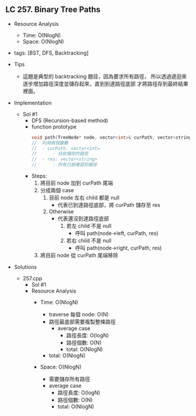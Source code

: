## LC 257. Binary Tree Paths
- Resource Analysis
    - Time: O(NlogN)
    - Space: O(NlogN)

- tags: [BST, DFS, Backtracking]

- Tips
    - 這題是典型的 backtracking 題目，因為要求所有路徑，
      所以透過遞迴來逐步增加路徑深度並儲存起來，直到到達路徑底部
      才將路徑存到最終結果裡面。 

- Implementation
    - Sol #1
        - DFS (Recursion-based method)
        - function prototype
            ```C++
            void path(TreeNode* node, vector<int>& curPath, vector<string>& res)
            //  利用兩個變數
            //  - curPath: vector<int> 
            //      - 目前儲存的路徑
            //  - res: vector<string> 
            //      - 所有已經確認的路徑
            ```
        - Steps:
            1. 將目前 node 加到 curPath 尾端
            2. 分成兩個 case
                1. 目前 node 左右 child 都是 null
                    - 代表已到達路徑底部，將 curPath 儲存至 res
                2. Otherwise
                    - 代表還沒到達路徑底部
                        1. 若左 child 不是 null
                            - 呼叫 path(node->left, curPath, res)
                        2. 若右 child 不是 null
                            - 呼叫 path(node->right, curPath, res)
            3. 將目前 node 從 curPath 尾端移除   
                             
- Solutions
    - 257.cpp
        - Sol #1
        - Resource Analysis
            - Time: O(NlogN)
                - traverse 每個 node: O(N)
                - 路徑最底部需要複製整條路徑
                    - average case
                        - 路徑長度: O(logN)
                        - 路徑個數: O(N)
                        - total: O(NlogN) 
                - total: O(NlogN)
             
            - Space: O(NlogN)
                - 需要儲存所有路徑
                - average case
                    - 路徑長度: O(logN)
                    - 路徑個數: O(N)
                    - total: O(NlogN) 